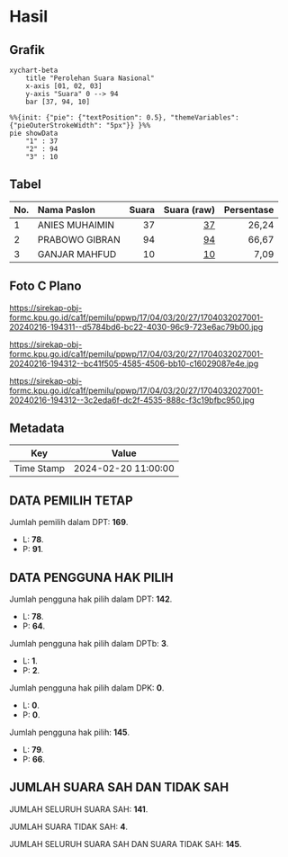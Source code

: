 # Hasil

## Grafik

```mermaid
xychart-beta
    title "Perolehan Suara Nasional"
    x-axis [01, 02, 03]
    y-axis "Suara" 0 --> 94
    bar [37, 94, 10]
```

```mermaid
%%{init: {"pie": {"textPosition": 0.5}, "themeVariables": {"pieOuterStrokeWidth": "5px"}} }%%
pie showData
    "1" : 37
    "2" : 94
    "3" : 10
```

## Tabel

| No. | Nama Paslon    | Suara | Suara (raw) | Persentase |
|:--- |:-------------- | -----:| -----------:| ----------:|
| 1   | ANIES MUHAIMIN | 37    | [37][p-1]   | 26,24      |
| 2   | PRABOWO GIBRAN | 94    | [94][p-2]   | 66,67      |
| 3   | GANJAR MAHFUD  | 10    | [10][p-3]   | 7,09       |


[p-1]: https://github.com/gigit-pemilu/pemilu-2024/blob/main/pilpres/hitung-suara/sub/17-bengkulu/sub/04-kaur/sub/03-kaur-utara/sub/2027-tanjung-betung-ii/sub/001-tps/sub/paslon-1.txt
[p-2]: https://github.com/gigit-pemilu/pemilu-2024/blob/main/pilpres/hitung-suara/sub/17-bengkulu/sub/04-kaur/sub/03-kaur-utara/sub/2027-tanjung-betung-ii/sub/001-tps/sub/paslon-2.txt
[p-3]: https://github.com/gigit-pemilu/pemilu-2024/blob/main/pilpres/hitung-suara/sub/17-bengkulu/sub/04-kaur/sub/03-kaur-utara/sub/2027-tanjung-betung-ii/sub/001-tps/sub/paslon-3.txt

## Foto C Plano

https://sirekap-obj-formc.kpu.go.id/ca1f/pemilu/ppwp/17/04/03/20/27/1704032027001-20240216-194311--d5784bd6-bc22-4030-96c9-723e6ac79b00.jpg

https://sirekap-obj-formc.kpu.go.id/ca1f/pemilu/ppwp/17/04/03/20/27/1704032027001-20240216-194312--bc41f505-4585-4506-bb10-c16029087e4e.jpg

https://sirekap-obj-formc.kpu.go.id/ca1f/pemilu/ppwp/17/04/03/20/27/1704032027001-20240216-194312--3c2eda6f-dc2f-4535-888c-f3c19bfbc950.jpg


## Metadata

| Key        | Value               |
| ---------- | ------------------- |
| Time Stamp | 2024-02-20 11:00:00 |


## DATA PEMILIH TETAP

Jumlah pemilih dalam DPT: **169**.
 * L: **78**.
 * P: **91**.

## DATA PENGGUNA HAK PILIH

Jumlah pengguna hak pilih dalam DPT: **142**.
 * L: **78**.
 * P: **64**.

Jumlah pengguna hak pilih dalam DPTb: **3**.
 * L: **1**.
 * P: **2**.

Jumlah pengguna hak pilih dalam DPK: **0**.
 * L: **0**.
 * P: **0**.

Jumlah pengguna hak pilih: **145**.
 * L: **79**.
 * P: **66**.

## JUMLAH SUARA SAH DAN TIDAK SAH

JUMLAH SELURUH SUARA SAH: **141**.

JUMLAH SUARA TIDAK SAH: **4**.

JUMLAH SELURUH SUARA SAH DAN SUARA TIDAK SAH: **145**.


